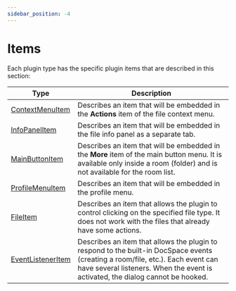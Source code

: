 ```yaml
---
sidebar_position: -4
---
```


# Items

Each plugin type has the specific plugin items that are described in this section:

| Type                                            | Description                                                                                                                                                                                                        |
| ----------------------------------------------- | ------------------------------------------------------------------------------------------------------------------------------------------------------------------------------------------------------------------ |
| [ContextMenuItem](contextmenuitem.md)     | Describes an item that will be embedded in the **Actions** item of the file context menu.                                                                                                                          |
| [InfoPanelItem](infopanelitem.md)         | Describes an item that will be embedded in the file info panel as a separate tab.                                                                                                                                  |
| [MainButtonItem](mainbuttonitem.md)       | Describes an item that will be embedded in the **More** item of the main button menu. It is available only inside a room (folder) and is not available for the room list.                                          |
| [ProfileMenuItem](profilemenuitem.md)     | Describes an item that will be embedded in the profile menu.                                                                                                                                                       |
| [FileItem](fileitem.md)                   | Describes an item that allows the plugin to control clicking on the specified file type. It does not work with the files that already have some actions.                                                           |
| [EventListenerItem](eventlisteneritem.md) | Describes an item that allows the plugin to respond to the built-in DocSpace events (creating a room/file, etc.). Each event can have several listeners. When the event is activated, the dialog cannot be hooked. |
